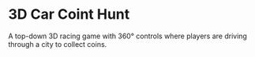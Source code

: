# 3D Car Coint Hunt

A top-down 3D racing game with 360° controls where players are driving through a city to collect coins.